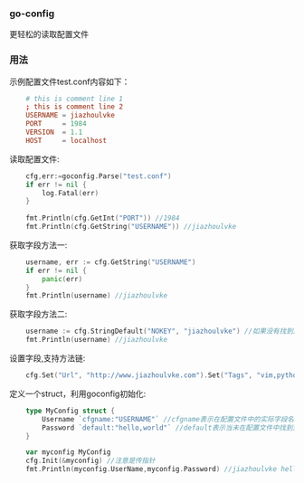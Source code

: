 ### go-config

更轻松的读取配置文件

### 用法

示例配置文件test.conf内容如下：

```conf
    # this is comment line 1
    ; this is comment line 2
    USERNAME = jiazhoulvke
    PORT     = 1984
    VERSION  = 1.1
    HOST     = localhost
```

读取配置文件:

```go
    cfg,err:=goconfig.Parse("test.conf")
    if err != nil {
        log.Fatal(err)
    }
    
    fmt.Println(cfg.GetInt("PORT")) //1984
    fmt.Println(cfg.GetString("USERNAME")) //jiazhoulvke
```


获取字段方法一:

```go
    username, err := cfg.GetString("USERNAME")
    if err != nil {
        panic(err)
    }
    fmt.Println(username) //jiazhoulvke
```

获取字段方法二:

```go
    username := cfg.StringDefault("NOKEY", "jiazhoulvke") //如果没有找到对应的字段则使用默认值
    fmt.Println(username) //jiazhoulvke
```


设置字段,支持方法链:

```go
    cfg.Set("Url", "http://www.jiazhoulvke.com").Set("Tags", "vim,python,linux,go")
```


定义一个struct，利用goconfig初始化:

```go
    type MyConfig struct {
        Username `cfgname:"USERNAME"` //cfgname表示在配置文件中的实际字段名称
        Password `default:"hello,world"` //default表示当未在配置文件中找到对应的字段时赋予变量的默认值
    }

    var myconfig MyConfig
    cfg.Init(&myconfig) //注意是传指针
    fmt.Println(myconfig.UserName,myconfig.Password) //jiazhoulvke hello,world
```

